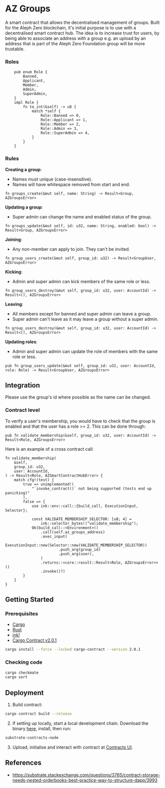 # AZ Groups

A smart contract that allows the decentralised management of groups. Built for the Aleph Zero blockchain, it's initial purpose is to use with a decentralised smart contract hub. The idea is to increase trust for users, by being able to associate an address with a group e.g. an upload by an address that is part of the Aleph Zero Foundation group will be more trustable.

### Roles

```
    pub enum Role {
        Banned,
        Applicant,
        Member,
        Admin,
        SuperAdmin,
    }
    impl Role {
        fn to_int(&self) -> u8 {
            match *self {
                Role::Banned => 0,
                Role::Applicant => 1,
                Role::Member => 2,
                Role::Admin => 3,
                Role::SuperAdmin => 4,
            }
        }
    }
```

### Rules

**Creating a group**:
* Names must unique (case-insensitive).
* Names will have whitespace removed from start and end.
```
fn groups_create(&mut self, name: String) -> Result<Group, AZGroupsError>
```
**Updating a group**:
* Super admin can change the name and enabled status of the group.
```
fn groups_update(&mut self, id: u32, name: String, enabled: bool) -> Result<Group, AZGroupsError>
```
**Joining**:
* Any non-member can apply to join. They can't be invited.
```
fn group_users_create(&mut self, group_id: u32) -> Result<GroupUser, AZGroupsError>
```
**Kicking**: 
* Admin and super admin can kick members of the same role or less.
```
fn group_users_destroy(&mut self, group_id: u32, user: AccountId) -> Result<(), AZGroupsError>
```
**Leaving**:
* All members except for banned and super admin can leave a group.
* Super admin can't leave as it may leave a group without a super admin.
```
fn group_users_destroy(&mut self, group_id: u32, user: AccountId) -> Result<(), AZGroupsError>
```
**Updating roles**:
* Admin and super admin can update the role of members with the same role or less.
```
pub fn group_users_update(&mut self, group_id: u32, user: AccountId, role: Role) -> Result<GroupUser, AZGroupsError>
```

## Integration

Please use the group's id where possible as the name can be changed.

### Contract level

To verify a user's membership, you would have to check that the group is enabled and that the user has a role >= 2. This can be done through:
```
pub fn validate_membership(&self, group_id: u32, user: AccountId) -> Result<Role, AZGroupsError>
```

Here is an example of a cross contract call:
```
fn validate_membership(
    &self,
    group_id: u32,
    user: AccountId,
) -> Result<Role, AZSmartContractHubError> {
    match cfg!(test) {
        true => unimplemented!(
            "`invoke_contract()` not being supported (tests end up panicking)"
        ),
        false => {
            use ink::env::call::{build_call, ExecutionInput, Selector};

            const VALIDATE_MEMBERSHIP_SELECTOR: [u8; 4] =
                ink::selector_bytes!("validate_membership");
            Ok(build_call::<Environment>()
                .call(self.az_groups_address)
                .exec_input(
                    ExecutionInput::new(Selector::new(VALIDATE_MEMBERSHIP_SELECTOR))
                        .push_arg(group_id)
                        .push_arg(user),
                )
                .returns::<core::result::Result<Role, AZGroupsError>>()
                .invoke()?)
        }
    }
}
```

## Getting Started
### Prerequisites

* [Cargo](https://doc.rust-lang.org/cargo/)
* [Rust](https://www.rust-lang.org/)
* [ink!](https://use.ink/)
* [Cargo Contract v2.0.1](https://github.com/paritytech/cargo-contract)
```zsh
cargo install --force --locked cargo-contract --version 2.0.1
```

### Checking code

```zsh
cargo checkmate
cargo sort
```

## Deployment

1. Build contract:
```sh
cargo contract build --release
```
2. If setting up locally, start a local development chain. Download the binary [here](https://github.com/paritytech/substrate-contracts-node/releases), install, then run:
```sh
substrate-contracts-node
```
3. Upload, initialise and interact with contract at [Contracts UI](https://contracts-ui.substrate.io/).

## References 

* https://substrate.stackexchange.com/questions/3765/contract-storage-needs-nested-orderbooks-best-practice-way-to-structure-dapp/3993
